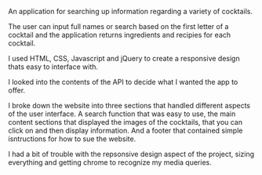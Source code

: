 An application for searching up information regarding a variety of cocktails.

The user can input full names or search based on the first letter of a cocktail 
and the application returns ingredients and recipies for each cocktail.


I used HTML, CSS, Javascript and jQuery to create a responsive design thats 
easy to interface with.

I looked into the contents of the API to decide what I wanted the app to offer.

I broke down the website into three sections that handled different aspects of the 
user interface. A search function that was easy to use, the main content sections that 
displayed the images of the cocktails, that you can click on and then display information.
And a footer that contained simple isntructions for how to sue the website.

I had a bit of trouble with the repsonsive design aspect of the project, sizing everything and getting 
chrome to recognize my media queries.
